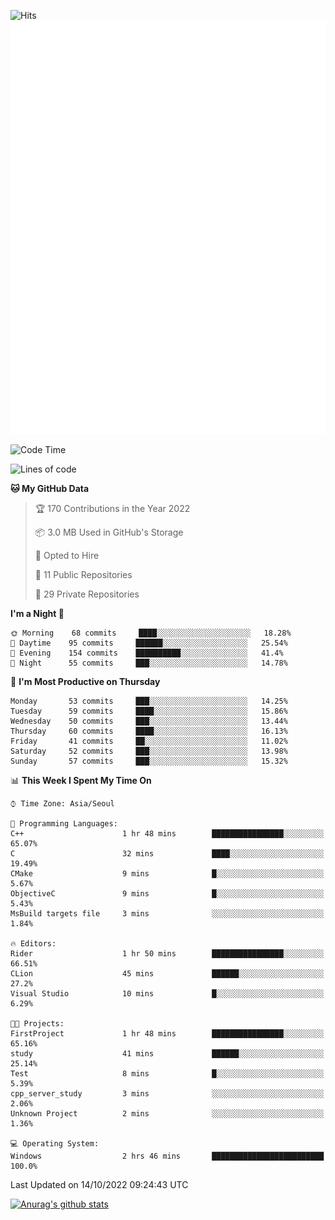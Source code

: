 ![Hits](https://hits.seeyoufarm.com/api/count/incr/badge.svg?url=https%3A%2F%2Fgithub.com%2Fkokose1234&count_bg=%2379C83D&title_bg=%23555555&icon=apple.svg&icon_color=%23E7E7E7&title=hits&edge_flat=false)
<br/>
![Metrics](https://github.com/kokose1234/kokose1234/blob/main/github-metrics.svg)

<!--START_SECTION:waka-->
![Code Time](http://img.shields.io/badge/Code%20Time-700%20hrs-blue)

![Lines of code](https://img.shields.io/badge/From%20Hello%20World%20I%27ve%20Written-901%20Thousand%20lines%20of%20code-blue)

**🐱 My GitHub Data** 

> 🏆 170 Contributions in the Year 2022
 > 
> 📦 3.0 MB Used in GitHub's Storage 
 > 
> 💼 Opted to Hire
 > 
> 📜 11 Public Repositories 
 > 
> 🔑 29 Private Repositories  
 > 
**I'm a Night 🦉** 

```text
🌞 Morning    68 commits     ████░░░░░░░░░░░░░░░░░░░░░   18.28% 
🌆 Daytime    95 commits     ██████░░░░░░░░░░░░░░░░░░░   25.54% 
🌃 Evening    154 commits    ██████████░░░░░░░░░░░░░░░   41.4% 
🌙 Night      55 commits     ███░░░░░░░░░░░░░░░░░░░░░░   14.78%

```
📅 **I'm Most Productive on Thursday** 

```text
Monday       53 commits     ███░░░░░░░░░░░░░░░░░░░░░░   14.25% 
Tuesday      59 commits     ████░░░░░░░░░░░░░░░░░░░░░   15.86% 
Wednesday    50 commits     ███░░░░░░░░░░░░░░░░░░░░░░   13.44% 
Thursday     60 commits     ████░░░░░░░░░░░░░░░░░░░░░   16.13% 
Friday       41 commits     ██░░░░░░░░░░░░░░░░░░░░░░░   11.02% 
Saturday     52 commits     ███░░░░░░░░░░░░░░░░░░░░░░   13.98% 
Sunday       57 commits     ███░░░░░░░░░░░░░░░░░░░░░░   15.32%

```


📊 **This Week I Spent My Time On** 

```text
⌚︎ Time Zone: Asia/Seoul

💬 Programming Languages: 
C++                      1 hr 48 mins        ████████████████░░░░░░░░░   65.07% 
C                        32 mins             ████░░░░░░░░░░░░░░░░░░░░░   19.49% 
CMake                    9 mins              █░░░░░░░░░░░░░░░░░░░░░░░░   5.67% 
ObjectiveC               9 mins              █░░░░░░░░░░░░░░░░░░░░░░░░   5.43% 
MsBuild targets file     3 mins              ░░░░░░░░░░░░░░░░░░░░░░░░░   1.84%

🔥 Editors: 
Rider                    1 hr 50 mins        ████████████████░░░░░░░░░   66.51% 
CLion                    45 mins             ██████░░░░░░░░░░░░░░░░░░░   27.2% 
Visual Studio            10 mins             █░░░░░░░░░░░░░░░░░░░░░░░░   6.29%

🐱‍💻 Projects: 
FirstProject             1 hr 48 mins        ████████████████░░░░░░░░░   65.16% 
study                    41 mins             ██████░░░░░░░░░░░░░░░░░░░   25.14% 
Test                     8 mins              █░░░░░░░░░░░░░░░░░░░░░░░░   5.39% 
cpp_server_study         3 mins              ░░░░░░░░░░░░░░░░░░░░░░░░░   2.06% 
Unknown Project          2 mins              ░░░░░░░░░░░░░░░░░░░░░░░░░   1.36%

💻 Operating System: 
Windows                  2 hrs 46 mins       █████████████████████████   100.0%

```


 Last Updated on 14/10/2022 09:24:43 UTC
<!--END_SECTION:waka-->

[![Anurag's github stats](https://github-readme-stats.vercel.app/api?username=kokose1234&theme=dracula)](https://github.com/anuraghazra/github-readme-stats)



	
